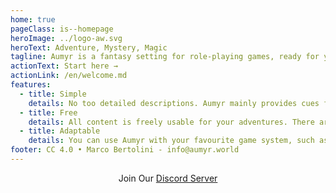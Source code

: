 ```yaml
---
home: true
pageClass: is--homepage
heroImage: ../logo-aw.svg
heroText: Adventure, Mystery, Magic
tagline: Aumyr is a fantasy setting for role-playing games, ready for your adventures.
actionText: Start here →
actionLink: /en/welcome.md
features:
  - title: Simple
    details: No too detailed descriptions. Aumyr mainly provides cues for places, characters and possible adventures, suitable to stimulate the creativity of the Master and players.
  - title: Free
    details: All content is freely usable for your adventures. There are no references to specific systems, but it can be useful to some Masters who are looking for original material or ideas for their sessions.
  - title: Adaptable
    details: You can use Aumyr with your favourite game system, such as d20™, Dungeons & Dragons®, Pathfinder®, Labyrinth Lord, FATE... the contents can be brought back into any existing system and world.
footer: CC 4.0 • Marco Bertolini - info@aumyr.world
---
```


<p align="center" style="margin:0">
Join Our <a href="https://discord.gg/HP9bA4Z" target="_blank" rel="noopener">Discord Server</a>
</p>
